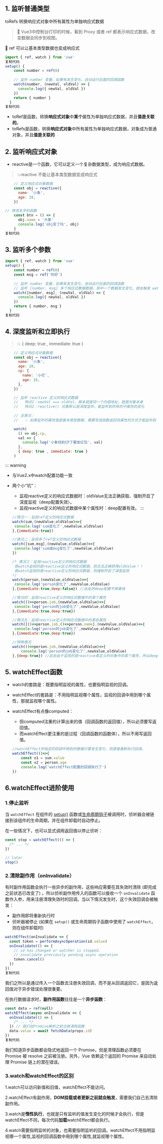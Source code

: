 ## 1. 监听普通类型

toRefs 转换响应式对象中所有属性为单独响应式数据

> 🔔 Vue3中控制台打印的时候，看到 Proxy 或者 ref 都表示响应式数据，改变数据会同步到视图。

🔔 ref 可以让基本类型数据也变成响应式

```js
import { ref, watch } from 'vue'
复制代码
setup() {
    const number = ref(0)
    
    // 监听 number 变量，如果有发生变化，自动运行后面的回调函数
    watch(number, (newVal, oldVal) => {
      console.log({ newVal, oldVal })
    })
    return { number }
  }
复制代码
```

- toRef是函数，转换**响应式对象**中**某个**属性为单独响应式数据，并且**值是关联的**。
- toRefs是函数，转换**响应式对象**中所有属性为单独响应式数据，对象成为普通对象，并且**值是关联的**

## 2. 监听响应式对象

- reactive是一个函数，它可以定义一个复杂数据类型，成为响应式数据。

> 💥reactive 不能让基本类型数据变成响应式

```js
    // 定义响应式对象数据
    const obj = reactive({
      name: '小象',
      age: 18,
    })
   
// 修改名字的函数
    const btn = () => {
      obj.name = '大象'
      console.log('obj变了吗', obj)
    }
复制代码
```

## 3. 监听多个参数

```js
import { ref, watch } from 'vue'
setup() {
    const number = ref(0)
    const msg = ref('你好')
    
    // 监听 number 变量，如果有发生变化，自动运行后面的回调函数
    // 监听 [number, msg] 多个响应式数据数据，其中一个数据发生变化，就会触发 watch 回调函数
    watch([number, msg], (newVal, oldVal) => {
      console.log({ newVal, oldVal })
    })
    return { number, msg }
  }
复制代码
```

## 4. 深度监听和立即执行

> 💥 { deep: true , immediate: true }

```js
    // 定义响应式对象数据
    const obj = reactive({
      name: '小象',
      age: 18,
      cp: {
        name: '小花',
        age: 16,
      },
    })

    // 监听 reactive 定义的响应式数据
    //   特点1：newVal === oldVal，根本就是同一个内容地址，就是对象本身
    //   特点2：reactive() 对象默认是深度监听，能监听到所有的子属性的变化
    
    // 注意点：
    //   💥 如果监听的属性值是基本类型数据，需要写成函数返回该属性的方式才能监听到

    watch(
      () => obj.cp,
      val => {
        console.log('小象找到CP了要发红包', val)
      },
      { deep: true , immediate: true }
    )
```


::: warning
- 与Vue2.x中watch配置功能一致

- 两个小“坑”：

  - 监视reactive定义的响应式数据时：oldValue无法正确获取、强制开启了深度监视（deep配置失效）。
  - 监视reactive定义的响应式数据中某个属性时：deep配置有效。
  :::
  ```js
  //情况一：监视ref定义的响应式数据
  watch(sum,(newValue,oldValue)=>{
   console.log('sum变化了',newValue,oldValue)
  },{immediate:true})
  
  //情况二：监视多个ref定义的响应式数据
  watch([sum,msg],(newValue,oldValue)=>{
   console.log('sum或msg变化了',newValue,oldValue)
  }) 
  
  /* 情况三：监视reactive定义的响应式数据
   若watch监视的是reactive定义的响应式数据，则无法正确获得oldValue！！
   若watch监视的是reactive定义的响应式数据，则强制开启了深度监视 
  */
  watch(person,(newValue,oldValue)=>{
   console.log('person变化了',newValue,oldValue)
  },{immediate:true,deep:false}) //此处的deep配置不再奏效
  
  //情况四：监视reactive定义的响应式数据中的某个属性
  watch(()=>person.job,(newValue,oldValue)=>{
   console.log('person的job变化了',newValue,oldValue)
  },{immediate:true,deep:true}) 
  
  //情况五：监视reactive定义的响应式数据中的某些属性
  watch([()=>person.job,()=>person.name],(newValue,oldValue)=>{
   console.log('person的job变化了',newValue,oldValue)
  },{immediate:true,deep:true})
  
  //特殊情况
  watch(()=>person.job,(newValue,oldValue)=>{
      console.log('person的job变化了',newValue,oldValue)
  },{deep:true}) //此处由于监视的是reactive素定义的对象中的某个属性，所以deep配置有效
  ```

## 5. watchEffect函数

- watch的套路是：既要指明监视的属性，也要指明监视的回调。

- watchEffect的套路是：不用指明监视哪个属性，监视的回调中用到哪个属性，那就监视哪个属性。

- watchEffect有点像computed：

  - 但computed注重的计算出来的值（回调函数的返回值），所以必须要写返回值。
  - 而watchEffect更注重的是过程（回调函数的函数体），所以不用写返回值。

  ```js
  //watchEffect所指定的回调中用到的数据只要发生变化，则直接重新执行回调。
  watchEffect(()=>{
      const x1 = sum.value
      const x2 = person.age
      console.log('watchEffect配置的回调执行了')
  })
  ```

## 6.watchEffect进阶使用

### 1.停止监听

当 `watchEffect` 在组件的 [setup()](https://link.juejin.cn?target=https%3A%2F%2Fv3.cn.vuejs.org%2Fguide%2Fcomposition-api-setup.html) 函数或[生命周期钩子](https://link.juejin.cn?target=https%3A%2F%2Fv3.cn.vuejs.org%2Fguide%2Fcomposition-api-lifecycle-hooks.html)被调用时，侦听器会被链接到该组件的生命周期，并在组件卸载时自动停止。

在一些情况下，也可以显式调用返回值以停止侦听：

```js
const stop = watchEffect(() => {
  /* ... */
})

// later
stop()
```

### 2.清除副作用（onInvalidate）

有时副作用函数会执行一些异步的副作用，这些响应需要在其失效时清除 (即完成之前状态已改变了) 。所以侦听副作用传入的函数可以接收一个 `onInvalidate` 函数作入参，用来注册清理失效时的回调。当以下情况发生时，这个失效回调会被触发：

- 副作用即将重新执行时
- 侦听器被停止 (如果在 `setup()` 或生命周期钩子函数中使用了 `watchEffect`，则在组件卸载时)

```js
watchEffect(onInvalidate => {
  const token = performAsyncOperation(id.value)
  onInvalidate(() => {
    // id has changed or watcher is stopped.
    // invalidate previously pending async operation
    token.cancel()
  })
})
复制代码
```

我们之所以是通过传入一个函数去注册失效回调，而不是从回调返回它，是因为返回值对于异步错误处理很重要。

在执行数据请求时，**副作用函数**往往是一个**异步函数**：

```js
const data = ref(null)
watchEffect(async onInvalidate => {
  onInvalidate(() => {
    /* ... */
  }) // 我们在Promise解析之前注册清除函数
  data.value = await fetchData(props.id)
})
复制代码
```

我们知道异步函数都会隐式地返回一个 Promise，但是清理函数必须要在 Promise 被 resolve 之前被注册。另外，Vue 依赖这个返回的 Promise 来自动处理 Promise 链上的潜在错误。

### 3.watch和watchEffect的区别

1.watch可以访问新值和旧值，watchEffect不能访问。

2.watchEffect有副作用，**DOM挂载或者更新之前就会触发**，需要我们自己去清除副作用。

3.watch是**惰性执行**，也就是只有监听的值发生变化的时候才会执行，但是watchEffect不同，每次代码**加载**watchEffect都会执行。

4.watch需要指明监听的对象，也需要指明监听的回调。watchEffect不用指明监视哪一个属性,监视的回调函数中用到哪个属性,就监视哪个属性。







<Vssue/>